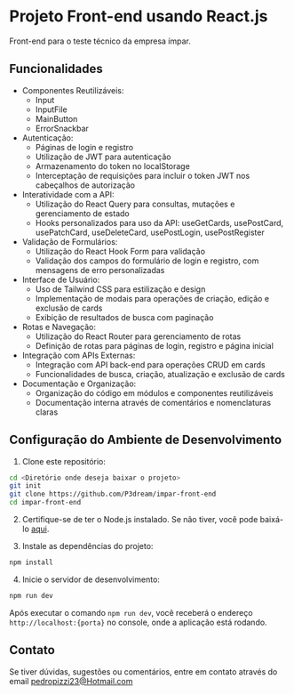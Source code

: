 # Projeto Front-end usando React.js

Front-end para o teste técnico da empresa ímpar.

## Funcionalidades

- Componentes Reutilizáveis:
  - Input
  - InputFile
  - MainButton
  - ErrorSnackbar
- Autenticação:
  - Páginas de login e registro
  - Utilização de JWT para autenticação
  - Armazenamento do token no localStorage
  - Interceptação de requisições para incluir o token JWT nos cabeçalhos de autorização
- Interatividade com a API:
  - Utilização do React Query para consultas, mutações e gerenciamento de estado
  - Hooks personalizados para uso da API: useGetCards, usePostCard, usePatchCard, useDeleteCard, usePostLogin, usePostRegister
- Validação de Formulários:
  - Utilização do React Hook Form para validação
  - Validação dos campos do formulário de login e registro, com mensagens de erro personalizadas
- Interface de Usuário:
  - Uso de Tailwind CSS para estilização e design
  - Implementação de modais para operações de criação, edição e exclusão de cards
  - Exibição de resultados de busca com paginação
- Rotas e Navegação:
  - Utilização do React Router para gerenciamento de rotas
  - Definição de rotas para páginas de login, registro e página inicial
- Integração com APIs Externas:
  - Integração com API back-end para operações CRUD em cards
  - Funcionalidades de busca, criação, atualização e exclusão de cards
- Documentação e Organização:
  - Organização do código em módulos e componentes reutilizáveis
  - Documentação interna através de comentários e nomenclaturas claras

## Configuração do Ambiente de Desenvolvimento

1. Clone este repositório:

```bash
cd <Diretório onde deseja baixar o projeto>
git init
git clone https://github.com/P3dream/impar-front-end
cd impar-front-end
```

2. Certifique-se de ter o Node.js instalado. Se não tiver, você pode baixá-lo [aqui](https://nodejs.org/).

3. Instale as dependências do projeto:

```bash
npm install
```
4. Inicie o servidor de desenvolvimento:

```bash
npm run dev
```

Após executar o comando `npm run dev`, você receberá o endereço `http://localhost:{porta}` no console, onde a aplicação está rodando.

## Contato

Se tiver dúvidas, sugestões ou comentários, entre em contato através do email pedropizzi23@Hotmail.com